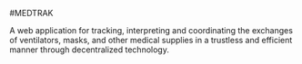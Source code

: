 #MEDTRAK

A web application for tracking, interpreting and coordinating the exchanges of ventilators, masks, and other medical supplies in a trustless and efficient manner through decentralized technology.
